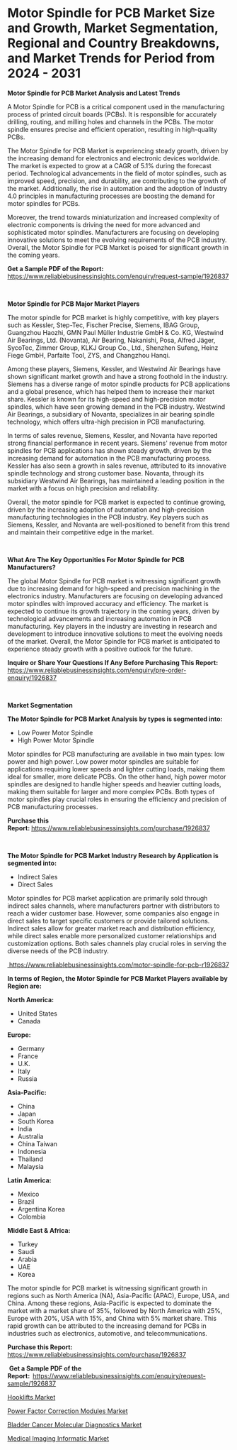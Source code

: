 <p><h1>Motor Spindle for PCB Market Size and Growth, Market Segmentation, Regional and Country Breakdowns, and Market Trends for Period from 2024 -  2031</h1></p><p><strong>Motor Spindle for PCB Market Analysis and Latest Trends</strong></p>
<p><p>A Motor Spindle for PCB is a critical component used in the manufacturing process of printed circuit boards (PCBs). It is responsible for accurately drilling, routing, and milling holes and channels in the PCBs. The motor spindle ensures precise and efficient operation, resulting in high-quality PCBs.</p><p>The Motor Spindle for PCB Market is experiencing steady growth, driven by the increasing demand for electronics and electronic devices worldwide. The market is expected to grow at a CAGR of 5.1% during the forecast period. Technological advancements in the field of motor spindles, such as improved speed, precision, and durability, are contributing to the growth of the market. Additionally, the rise in automation and the adoption of Industry 4.0 principles in manufacturing processes are boosting the demand for motor spindles for PCBs.</p><p>Moreover, the trend towards miniaturization and increased complexity of electronic components is driving the need for more advanced and sophisticated motor spindles. Manufacturers are focusing on developing innovative solutions to meet the evolving requirements of the PCB industry. Overall, the Motor Spindle for PCB Market is poised for significant growth in the coming years.</p></p>
<p><strong>Get a Sample PDF of the Report:&nbsp;</strong> <a href="https://www.reliablebusinessinsights.com/enquiry/request-sample/1926837">https://www.reliablebusinessinsights.com/enquiry/request-sample/1926837</a></p>
<p>&nbsp;</p>
<p><strong>Motor Spindle for PCB Major Market Players</strong></p>
<p><p>The motor spindle for PCB market is highly competitive, with key players such as Kessler, Step-Tec, Fischer Precise, Siemens, IBAG Group, Guangzhou Haozhi, GMN Paul Müller Industrie GmbH & Co. KG, Westwind Air Bearings, Ltd. (Novanta), Air Bearing, Nakanishi, Posa, Alfred Jäger, SycoTec, Zimmer Group, KLKJ Group Co., Ltd., Shenzhen Sufeng, Heinz Fiege GmbH, Parfaite Tool, ZYS, and Changzhou Hanqi.</p><p>Among these players, Siemens, Kessler, and Westwind Air Bearings have shown significant market growth and have a strong foothold in the industry. Siemens has a diverse range of motor spindle products for PCB applications and a global presence, which has helped them to increase their market share. Kessler is known for its high-speed and high-precision motor spindles, which have seen growing demand in the PCB industry. Westwind Air Bearings, a subsidiary of Novanta, specializes in air bearing spindle technology, which offers ultra-high precision in PCB manufacturing.</p><p>In terms of sales revenue, Siemens, Kessler, and Novanta have reported strong financial performance in recent years. Siemens' revenue from motor spindles for PCB applications has shown steady growth, driven by the increasing demand for automation in the PCB manufacturing process. Kessler has also seen a growth in sales revenue, attributed to its innovative spindle technology and strong customer base. Novanta, through its subsidiary Westwind Air Bearings, has maintained a leading position in the market with a focus on high precision and reliability.</p><p>Overall, the motor spindle for PCB market is expected to continue growing, driven by the increasing adoption of automation and high-precision manufacturing technologies in the PCB industry. Key players such as Siemens, Kessler, and Novanta are well-positioned to benefit from this trend and maintain their competitive edge in the market.</p></p>
<p>&nbsp;</p>
<p><strong>What Are The Key Opportunities For Motor Spindle for PCB Manufacturers?</strong></p>
<p><p>The global Motor Spindle for PCB market is witnessing significant growth due to increasing demand for high-speed and precision machining in the electronics industry. Manufacturers are focusing on developing advanced motor spindles with improved accuracy and efficiency. The market is expected to continue its growth trajectory in the coming years, driven by technological advancements and increasing automation in PCB manufacturing. Key players in the industry are investing in research and development to introduce innovative solutions to meet the evolving needs of the market. Overall, the Motor Spindle for PCB market is anticipated to experience steady growth with a positive outlook for the future.</p></p>
<p><strong>Inquire or Share Your Questions If Any Before Purchasing This Report:</strong> <a href="https://www.reliablebusinessinsights.com/enquiry/pre-order-enquiry/1926837">https://www.reliablebusinessinsights.com/enquiry/pre-order-enquiry/1926837</a></p>
<p>&nbsp;</p>
<p><strong>Market Segmentation</strong></p>
<p><strong>The Motor Spindle for PCB Market Analysis by types is segmented into:</strong></p>
<p><ul><li>Low Power Motor Spindle</li><li>High Power Motor Spindle</li></ul></p>
<p><p>Motor spindles for PCB manufacturing are available in two main types: low power and high power. Low power motor spindles are suitable for applications requiring lower speeds and lighter cutting loads, making them ideal for smaller, more delicate PCBs. On the other hand, high power motor spindles are designed to handle higher speeds and heavier cutting loads, making them suitable for larger and more complex PCBs. Both types of motor spindles play crucial roles in ensuring the efficiency and precision of PCB manufacturing processes.</p></p>
<p><strong>Purchase this Report:&nbsp;</strong><a href="https://www.reliablebusinessinsights.com/purchase/1926837">https://www.reliablebusinessinsights.com/purchase/1926837</a></p>
<p>&nbsp;</p>
<p><strong>The Motor Spindle for PCB Market Industry Research by Application is segmented into:</strong></p>
<p><ul><li>Indirect Sales</li><li>Direct Sales</li></ul></p>
<p><p>Motor spindles for PCB market application are primarily sold through indirect sales channels, where manufacturers partner with distributors to reach a wider customer base. However, some companies also engage in direct sales to target specific customers or provide tailored solutions. Indirect sales allow for greater market reach and distribution efficiency, while direct sales enable more personalized customer relationships and customization options. Both sales channels play crucial roles in serving the diverse needs of the PCB industry.</p></p>
<p><a href="https://www.reliablebusinessinsights.com/motor-spindle-for-pcb-r1926837">&nbsp;https://www.reliablebusinessinsights.com/motor-spindle-for-pcb-r1926837</a></p>
<p><strong>In terms of Region, the Motor Spindle for PCB Market Players available by Region are:</strong></p>
<p>
    <p> <strong> North America: </strong>
        <ul>
            <li>United States</li>
            <li>Canada</li>
        </ul>
        </p> 
    <p> <strong> Europe: </strong>
        <ul>
            <li>Germany</li>
            <li>France</li>
            <li>U.K.</li>
            <li>Italy</li>
            <li>Russia</li>
        </ul>
        </p> 
    <p> <strong> Asia-Pacific: </strong>
        <ul>
            <li>China</li>
            <li>Japan</li>
            <li>South Korea</li>
            <li>India</li>
            <li>Australia</li>
            <li>China Taiwan</li>
            <li>Indonesia</li>
            <li>Thailand</li>
            <li>Malaysia</li>
        </ul>
        </p> 
    <p> <strong> Latin America: </strong>
        <ul>
            <li>Mexico</li>
            <li>Brazil</li>
            <li>Argentina Korea</li>
            <li>Colombia</li>
        </ul>
        </p> 
    <p> <strong> Middle East & Africa: </strong>
        <ul>
            <li>Turkey</li>
            <li>Saudi</li>
            <li>Arabia</li>
            <li>UAE</li>
            <li>Korea</li>
        </ul>
    </p>
    </p>
<p><p>The motor spindle for PCB market is witnessing significant growth in regions such as North America (NA), Asia-Pacific (APAC), Europe, USA, and China. Among these regions, Asia-Pacific is expected to dominate the market with a market share of 35%, followed by North America with 25%, Europe with 20%, USA with 15%, and China with 5% market share. This rapid growth can be attributed to the increasing demand for PCBs in industries such as electronics, automotive, and telecommunications.</p></p>
<p><strong>Purchase this Report: </strong><a href="https://www.reliablebusinessinsights.com/purchase/1926837">https://www.reliablebusinessinsights.com/purchase/1926837</a></p>
<p>&nbsp;<strong>Get a Sample PDF of the Report:&nbsp;&nbsp;</strong><a href="https://www.reliablebusinessinsights.com/enquiry/request-sample/1926837">https://www.reliablebusinessinsights.com/enquiry/request-sample/1926837</a></p>
<p><strong></strong></p>
<p><p><a href="https://github.com/derrinmiltonellis35gcl/Market-Research-Report-List-3/blob/main/hooklifts-market.md">Hooklifts Market</a></p><p><a href="https://github.com/Chiragrp22/Market-Research-Report-List-5/blob/main/power-factor-correction-modules-market.md">Power Factor Correction Modules Market</a></p><p><a href="https://medium.com/@chellamarie1961/bladder-cancer-molecular-diagnostics-market-a-global-and-regional-analysis-2024-2031-ff06588c6ea3">Bladder Cancer Molecular Diagnostics Market</a></p><p><a href="https://medium.com/@bernadette.hunter4468/medical-imaging-informatic-market-overview-global-market-trends-and-future-prospects-from-2024-to-542726dd2904">Medical Imaging Informatic Market</a></p></p>